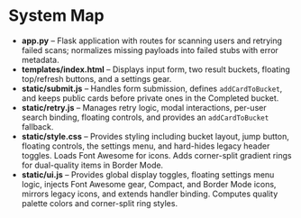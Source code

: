 # System Map

- **app.py** – Flask application with routes for scanning users and retrying failed scans; normalizes missing payloads into failed stubs with error metadata.
- **templates/index.html** – Displays input form, two result buckets, floating top/refresh buttons, and a settings gear.
- **static/submit.js** – Handles form submission, defines `addCardToBucket`, and keeps public cards before private ones in the Completed bucket.
- **static/retry.js** – Manages retry logic, modal interactions, per-user search binding, floating controls, and provides an `addCardToBucket` fallback.
- **static/style.css** – Provides styling including bucket layout, jump button, floating controls, the settings menu, and hard-hides legacy header toggles. Loads Font Awesome for icons. Adds corner-split gradient rings for dual-quality items in Border Mode.
- **static/ui.js** – Provides global display toggles, floating settings menu logic, injects Font Awesome gear, Compact, and Border Mode icons, mirrors legacy icons, and extends handler binding. Computes quality palette colors and corner-split ring styles.
